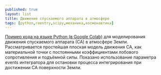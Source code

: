 ```yaml
---
published: true
layout: list
title: Движение спускаемого аппарата в атмосфере
tags: [python,reentry,scipy,механика,космонавтика]
---
```


[Пример кода на языке Python (в Google Colab)](https://colab.research.google.com/drive/1DNHw0QF37joA6c7Yr6lfn44cbApqZ2KB) для моделирования движения спускаемого аппарата (СА) в атмосфере Земли. Рассматривается простейшая плоская модель движения СА, как материальной точки с постоянными коэффициентами лобового сопротивления и подъёмной силы. Показано использование параметра events интегратора для остановки процесса интегрирования при достижении СА поверхности Земли.
